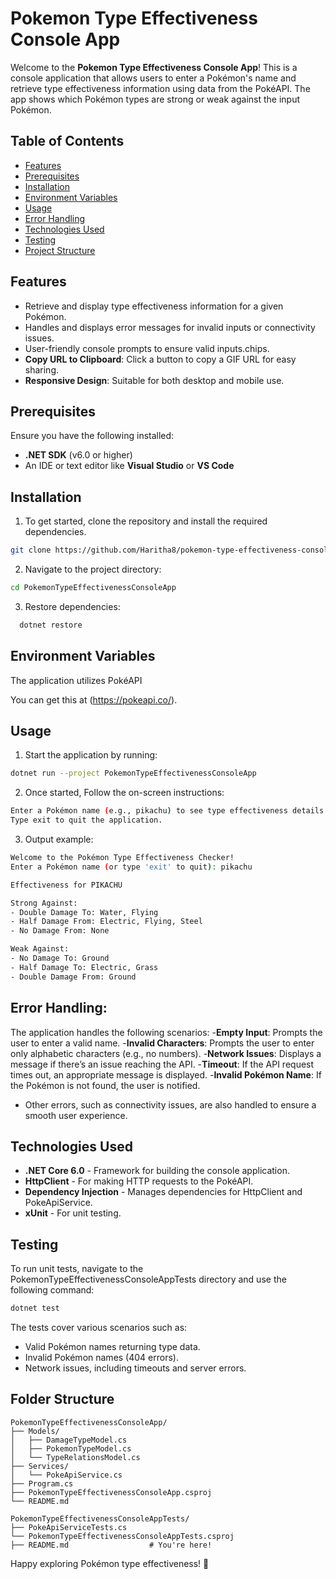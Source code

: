 # Pokemon Type Effectiveness Console App

Welcome to the **Pokemon Type Effectiveness Console App**! This is a console application that allows users to enter a Pokémon's name and retrieve type effectiveness information using data from the PokéAPI. The app shows which Pokémon types are strong or weak against the input Pokémon.

## Table of Contents

- [Features](#features)
- [Prerequisites](#prerequisites)
- [Installation](#installation)
- [Environment Variables](#environment-variables)
- [Usage](#usage)
- [Error Handling](#error-handling)
- [Technologies Used](#technologies-used)
- [Testing](#testing)
- [Project Structure](#project-structure)

## Features

- Retrieve and display type effectiveness information for a given Pokémon.
- Handles and displays error messages for invalid inputs or connectivity issues.
- User-friendly console prompts to ensure valid inputs.chips.
- **Copy URL to Clipboard**: Click a button to copy a GIF URL for easy sharing.
- **Responsive Design**: Suitable for both desktop and mobile use.

## Prerequisites

Ensure you have the following installed:

- **.NET SDK** (v6.0 or higher)
- An IDE or text editor like **Visual Studio** or **VS Code**

## Installation

1. To get started, clone the repository and install the required dependencies.

```sh
git clone https://github.com/Haritha8/pokemon-type-effectiveness-console.git
```

2. Navigate to the project directory:

```sh
cd PokemonTypeEffectivenessConsoleApp
```

3. Restore dependencies:

```sh
  dotnet restore
```

## Environment Variables

The application utilizes PokéAPI

You can get this at (https://pokeapi.co/).

## Usage

1. Start the application by running:

```sh
dotnet run --project PokemonTypeEffectivenessConsoleApp
```

2. Once started, Follow the on-screen instructions:

```sh
Enter a Pokémon name (e.g., pikachu) to see type effectiveness details.
Type exit to quit the application.
```

3. Output example:

```sh
Welcome to the Pokémon Type Effectiveness Checker!
Enter a Pokémon name (or type 'exit' to quit): pikachu

Effectiveness for PIKACHU

Strong Against:
- Double Damage To: Water, Flying
- Half Damage From: Electric, Flying, Steel
- No Damage From: None

Weak Against:
- No Damage To: Ground
- Half Damage To: Electric, Grass
- Double Damage From: Ground
```

## **Error Handling**:

The application handles the following scenarios: -**Empty Input**: Prompts the user to enter a valid name. -**Invalid Characters**: Prompts the user to enter only alphabetic characters (e.g., no numbers). -**Network Issues**: Displays a message if there’s an issue reaching the API. -**Timeout**: If the API request times out, an appropriate message is displayed. -**Invalid Pokémon Name**: If the Pokémon is not found, the user is notified.

- Other errors, such as connectivity issues, are also handled to ensure a smooth user experience.

## Technologies Used

- **.NET Core 6.0** - Framework for building the console application.
- **HttpClient** - For making HTTP requests to the PokéAPI.
- **Dependency Injection** - Manages dependencies for HttpClient and PokeApiService.
- **xUnit** - For unit testing.

## Testing

To run unit tests, navigate to the PokemonTypeEffectivenessConsoleAppTests directory and use the following command:

```sh
dotnet test
```

The tests cover various scenarios such as:

- Valid Pokémon names returning type data.
- Invalid Pokémon names (404 errors).
- Network issues, including timeouts and server errors.

## Folder Structure

```plaintext
PokemonTypeEffectivenessConsoleApp/
├── Models/
│   ├── DamageTypeModel.cs
│   ├── PokemonTypeModel.cs
│   └── TypeRelationsModel.cs
├── Services/
│   └── PokeApiService.cs
├── Program.cs
├── PokemonTypeEffectivenessConsoleApp.csproj
└── README.md

PokemonTypeEffectivenessConsoleAppTests/
├── PokeApiServiceTests.cs
└── PokemonTypeEffectivenessConsoleAppTests.csproj
├── README.md                  # You're here!
```

Happy exploring Pokémon type effectiveness! 🎉
